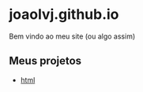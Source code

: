 # joaolvj.github.io
Bem vindo ao meu site (ou algo assim)

## Meus projetos
- [html](https://joaolvj.github.io/html_css/)
